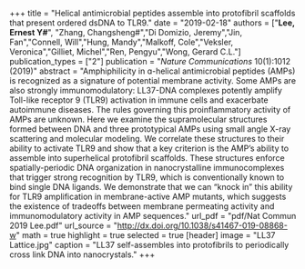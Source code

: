 +++
title = "Helical antimicrobial peptides assemble into protofibril scaffolds that present ordered dsDNA to TLR9."
date = "2019-02-18"
authors = ["**Lee, Ernest Y#**", "Zhang, Changsheng#","Di Domizio, Jeremy","Jin, Fan","Connell, Will","Hung, Mandy","Malkoff, Cole","Veksler, Veronica","Gilliet, Michel","Ren, Pengyu","Wong, Gerard C.L."]
publication_types = ["2"]
publication = "*Nature Communications* 10(1):1012 (2019)"
abstract = "Amphiphilicity in ɑ-helical antimicrobial peptides (AMPs) is recognized as a signature of potential membrane activity. Some AMPs are also strongly immunomodulatory: LL37-DNA complexes potently amplify Toll-like receptor 9 (TLR9) activation in immune cells and exacerbate autoimmune diseases. The rules governing this proinflammatory activity of AMPs are unknown. Here we examine the supramolecular structures formed between DNA and three prototypical AMPs using small angle X-ray scattering and molecular modeling. We correlate these structures to their ability to activate TLR9 and show that a key criterion is the AMP’s ability to assemble into superhelical protofibril scaffolds. These structures enforce spatially-periodic DNA organization in nanocrystalline immunocomplexes that trigger strong recognition by TLR9, which is conventionally known to bind single DNA ligands. We demonstrate that we can “knock in” this ability for TLR9 amplification in membrane-active AMP mutants, which suggests the existence of tradeoffs between membrane permeating activity and immunomodulatory activity in AMP sequences."
url_pdf = "pdf/Nat Commun 2019 Lee.pdf"
url_source = "http://dx.doi.org/10.1038/s41467-019-08868-w"
math = true
highlight = true
selected = true
[header]
image = "LL37 Lattice.jpg"
caption = "LL37 self-assembles into protofibrils to periodically cross link DNA into nanocrystals."
+++